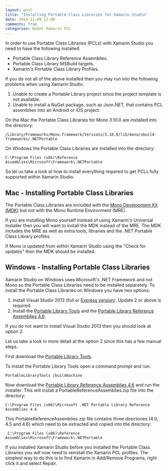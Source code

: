 ```yaml
---
layout: post
title: "Installing Portable Class Libraries for Xamarin Studio"
date: 2014-11-09 12:00
comments: true
categories: NuGet Xamarin PCL
---
```


In order to use Portable Class Libraries (PCLs) with Xamarin Studio you need to have the following installed:

 * Portable Class Library Reference Assemblies.
 * Portable Class Library MSBuild targets.
 * Xamarin's Portable Class Library Profiles.

If you do not all of the above installed then you may run into the following problems when using Xamarin Studio.

 1. Unable to create a Portable Library project since the project template is not available.
 2. Unable to install a NuGet package, such as Json.NET, that contains PCL assemblies into an Android or iOS project.

On the Mac the Portable Class Libraries for Mono 3.10.0 are installed into the directory:

    /Library/Frameworks/Mono.framework/Versions/3.10.0/lib/mono/xbuild-frameworks/.NETPortable

On Windows the Portable Class Libraries are installed into the directory:

    C:\Program Files (x86)\Reference Assemblies\Microsoft\Framework\.NETPortable
 
So let us take a look at how to install everything required to get PCLs fully supported within Xamarin Studio.

## Mac - Installing Portable Class Libraries

The Portable Class Libraries are included with the [Mono Development Kit (MDK)](http://www.mono-project.com/download/) but not with the Mono Runtime Environment (MRE).

If you are installing Mono yourself instead of using Xamarin's Universal Installer then you will want to install the MDK instead of the MRE. The MDK includes the MRE as well as extra tools, libraries and the .NET Portable Class Library profiles.

If Mono is updated from within Xamarin Studio using the "Check for updates" then the MDK should be installed.

## Windows - Installing Portable Class Libraries

Xamarin Studio on Windows uses Microsoft's .NET Framework and not Mono so the Portable Class Libraries need to be installed separately. To install the Portable Class Libraries on Windows you have two options:

  1. Install Visual Studio 2013 (full or [Express version](http://www.microsoft.com/en-us/download/details.aspx?id=43733)). Update 2 or above is required.
  2. Install the [Portable Library Tools](https://visualstudiogallery.msdn.microsoft.com/b0e0b5e9-e138-410b-ad10-00cb3caf4981/) and the [Portable Library Reference Assemblies 4.6](http://www.microsoft.com/en-us/download/details.aspx?id=40727).

If you do not want to install Visual Studio 2013 then you should look at option 2.

Let us take a look in more detail at the option 2 since this has a few manual steps.

First download the [Portable Library Tools](https://visualstudiogallery.msdn.microsoft.com/b0e0b5e9-e138-410b-ad10-00cb3caf4981/).

To install the Portable Library Tools open a command prompt and run:

    PortableLibraryTools /buildmachine

Now download the [Portable Library Reference Assemblies 4.6](http://www.microsoft.com/en-us/download/details.aspx?id=40727) and run the installer. This will install a PortableReferenceAssemblies.zip file into the directory:

    C:\Program Files (x86)\Microsoft .NET Portable Library Reference Assemblies 4.6

This PortableReferenceAssemblies.zip file contains three directories (4.0, 4.5 and 4.6) which need to be extracted and copied into the directory:

     C:\Program Files (x86)\Reference Assemblies\Microsoft\Framework\.NETPortable

If you installed Xamarin Studio before you installed the Portable Class Libraries you will now need to reinstall the Xamarin PCL profiles. The simplest way to do this is to find Xamarin in Add/Remove Programs, right click it and select Repair.